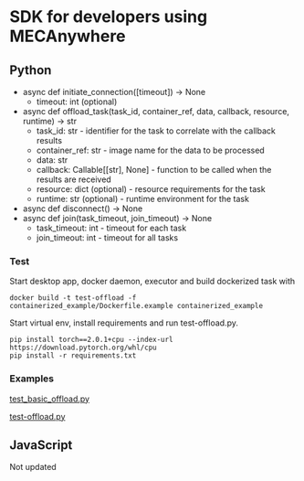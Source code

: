 # SDK for developers using MECAnywhere

## Python

- async def initiate_connection([timeout]) -> None
  - timeout: int (optional)
- async def offload_task(task_id, container_ref, data, callback, resource, runtime) -> str
  - task_id: str - identifier for the task to correlate with the callback results
  - container_ref: str - image name for the data to be processed
  - data: str
  - callback: Callable[[str], None] - function to be called when the results are received
  - resource: dict (optional) - resource requirements for the task
  - runtime: str (optional) - runtime environment for the task
- async def disconnect() -> None
- async def join(task_timeout, join_timeout) -> None
  - task_timeout: int - timeout for each task
  - join_timeout: int - timeout for all tasks

### Test

Start desktop app, docker daemon, executor and build dockerized task with
```
docker build -t test-offload -f containerized_example/Dockerfile.example containerized_example
```
Start virtual env, install requirements and run test-offload.py.

```
pip install torch==2.0.1+cpu --index-url https://download.pytorch.org/whl/cpu
pip install -r requirements.txt
```

### Examples

[test_basic_offload.py](test_basic_offload.py)

[test-offload.py](test-offload.py)

## JavaScript

Not updated
